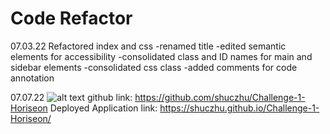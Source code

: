 # Code Refactor
07.03.22
Refactored index and css
    -renamed title
    -edited semantic elements for accessibility
    -consolidated class and ID names for main and sidebar elements
    -consolidated css class
    -added comments for code annotation
   
07.07.22
![alt text](http://url/to/img.png)
github link: https://github.com/shuczhu/Challenge-1-Horiseon
Deployed Application link: https://shuczhu.github.io/Challenge-1-Horiseon/

